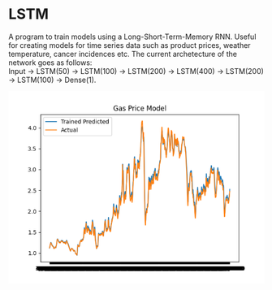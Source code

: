 # LSTM

A program to train models using a Long-Short-Term-Memory RNN. Useful for creating models for time series data such as product prices, weather temperature, cancer incidences etc. The current archetecture of the network goes as follows: \
Input -> LSTM(50) -> LSTM(100) -> LSTM(200) -> LSTM(400) -> LSTM(200) -> LSTM(100) -> Dense(1).

![Example](example_fit/example_fit.png)
